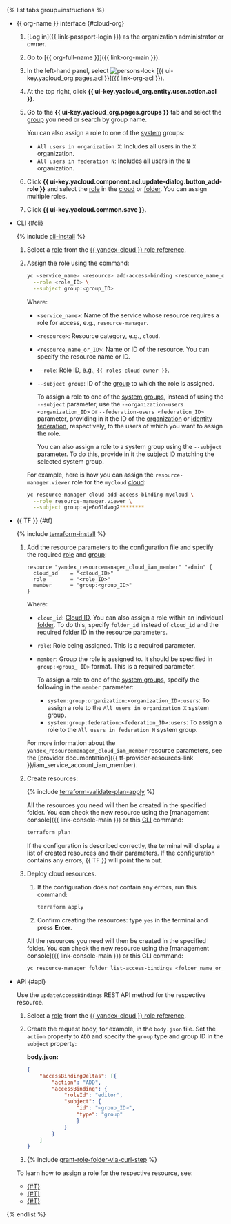 {% list tabs group=instructions %}

- {{ org-name }} interface {#cloud-org}

   1. [Log in]({{ link-passport-login }}) as the organization administrator or owner.
   1. Go to [{{ org-full-name }}]({{ link-org-main }}).
   1. In the left-hand panel, select ![persons-lock](../../_assets/console-icons/persons-lock.svg) [{{ ui-key.yacloud_org.pages.acl }}]({{ link-org-acl }}).
   1. At the top right, click **{{ ui-key.yacloud_org.entity.user.action.acl }}**.
   1. Go to the **{{ ui-key.yacloud_org.pages.groups }}** tab and select the [group](../../organization/concepts/groups.md) you need or search by group name.

      You can also assign a role to one of the [system](../../iam/concepts/access-control/system-group.md) groups:

      * `All users in organization X`: Includes all users in the `X` organization.
      * `All users in federation N`: Includes all users in the `N` organization.

   1. Click **{{ ui-key.yacloud.component.acl.update-dialog.button_add-role }}** and select the [role](../../iam/concepts/access-control/roles.md) in the [cloud](../../resource-manager/concepts/resources-hierarchy.md#cloud) or [folder](../../resource-manager/concepts/resources-hierarchy.md#folder). You can assign multiple roles.
   1. Click **{{ ui-key.yacloud.common.save }}**.

- CLI {#cli}

   {% include [cli-install](../cli-install.md) %}

   1. Select a [role](../../iam/concepts/access-control/roles.md) from the [{{ yandex-cloud }} role reference](../../iam/roles-reference.md).
   1. Assign the role using the command:

      ```bash
      yc <service_name> <resource> add-access-binding <resource_name_or_ID> \
        --role <role_ID> \
        --subject group:<group_ID>
      ```

      Where:

      * `<service_name>`: Name of the service whose resource requires a role for access, e.g., `resource-manager`.
      * `<resource>`: Resource category, e.g., `cloud`.
      * `<resource_name_or_ID>`: Name or ID of the resource. You can specify the resource name or ID.
      * `--role`: Role ID, e.g., `{{ roles-cloud-owner }}`.
      * `--subject group`: ID of the [group](../../organization/concepts/groups.md) to which the role is assigned.

         To assign a role to one of the [system groups](../../iam/concepts/access-control/system-group.md), instead of using the `--subject` parameter, use the `--organization-users <organization_ID>` or `--federation-users <federation_ID>` parameter, providing in it the ID of the [organization](../../organization/quickstart.md) or [identity federation](../../organization/concepts/add-federation.md), respectively, to the users of which you want to assign the role.

         You can also assign a role to a system group using the `--subject` parameter. To do this, provide in it the [subject](../../iam/concepts/access-control/index.md#subject) ID matching the selected system group.

      For example, here is how you can assign the `resource-manager.viewer` role for the `mycloud` [cloud](../../resource-manager/concepts/resources-hierarchy.md#folder):

      ```bash
      yc resource-manager cloud add-access-binding mycloud \
        --role resource-manager.viewer \
        --subject group:aje6o61dvog2********
      ```

- {{ TF }} {#tf}

   {% include [terraform-install](../../_includes/terraform-install.md) %}

   1. Add the resource parameters to the configuration file and specify the required [role](../../iam/concepts/access-control/roles.md) and [group](../../organization/concepts/groups.md):

      ```hcl
      resource "yandex_resourcemanager_cloud_iam_member" "admin" {
        cloud_id    = "<cloud_ID>"
        role        = "<role_ID>"
        member      = "group:<group_ID>"
      }
      ```

      Where:

      * `cloud_id`: [Cloud ID](../../resource-manager/operations/cloud/get-id.md). You can also assign a role within an individual [folder](../../resource-manager/concepts/resources-hierarchy.md#folder). To do this, specify `folder_id` instead of `cloud_id` and the required folder ID in the resource parameters.
      * `role`: Role being assigned. This is a required parameter.
      * `member`: Group the role is assigned to. It should be specified in `group:<group_ ID>` format. This is a required parameter.

         To assign a role to one of the [system groups](../../iam/concepts/access-control/system-group.md), specify the following in the `member` parameter:

         * `system:group:organization:<organization_ID>:users`: To assign a role to the `All users in organization X` system group.
         * `system:group:federation:<federation_ID>:users`: To assign a role to the `All users in federation N` system group.

      For more information about the `yandex_resourcemanager_cloud_iam_member` resource parameters, see the [provider documentation]({{ tf-provider-resources-link }}/iam_service_account_iam_member).

   1. Create resources:

      {% include [terraform-validate-plan-apply](../../_tutorials/_tutorials_includes/terraform-validate-plan-apply.md) %}

      All the resources you need will then be created in the specified folder. You can check the new resource using the [management console]({{ link-console-main }}) or this [CLI](../../cli/) command:

      ```bash
      terraform plan
      ```

      If the configuration is described correctly, the terminal will display a list of created resources and their parameters. If the configuration contains any errors, {{ TF }} will point them out.
   1. Deploy cloud resources.
      1. If the configuration does not contain any errors, run this command:

         ```bash
         terraform apply
         ```

      1. Confirm creating the resources: type `yes` in the terminal and press **Enter**.

      All the resources you need will then be created in the specified folder. You can check the new resource using the [management console]({{ link-console-main }}) or this CLI command:

      ```bash
      yc resource-manager folder list-access-bindings <folder_name_or_ID>
      ```

- API {#api}

   Use the `updateAccessBindings` REST API method for the respective resource.

   1. Select a [role](../../iam/concepts/access-control/roles.md) from the [{{ yandex-cloud }} role reference](../../iam/roles-reference.md).
   1. Create the request body, for example, in the `body.json` file. Set the `action` property to `ADD` and specify the `group` type and group ID in the `subject` property:

      **body.json:**

      ```json
      {
          "accessBindingDeltas": [{
              "action": "ADD",
              "accessBinding": {
                  "roleId": "editor",
                  "subject": {
                      "id": "<group_ID>",
                      "type": "group"
                      }
                  }
              }
          ]
      }
      ```

   1. {% include [grant-role-folder-via-curl-step](../iam/grant-role-folder-via-curl-step.md) %}

   To learn how to assign a role for the respective resource, see:
   * [{#T}](../../iam/operations/sa/set-access-bindings.md)
   * [{#T}](../../resource-manager/operations/cloud/set-access-bindings.md)
   * [{#T}](../../resource-manager/operations/folder/set-access-bindings.md)

{% endlist %}